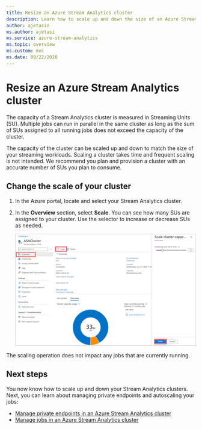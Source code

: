 ```yaml
---
title: Resize an Azure Stream Analytics cluster
description: Learn how to scale up and down the size of an Azure Stream Analytics cluster.
author: ajetasin
ms.author: ajetasi
ms.service: azure-stream-analytics
ms.topic: overview
ms.custom: mvc
ms.date: 09/22/2020
---
```


# Resize an Azure Stream Analytics cluster

The capacity of a Stream Analytics cluster is measured in Streaming Units (SU). Multiple jobs can run in parallel in the same cluster as long as the sum of SUs assigned to all running jobs does not exceed the capacity of the cluster.

The capacity of the cluster can be scaled up and down to match the size of your streaming workloads. Scaling a cluster takes time and frequent scaling is not intended. We recommend you plan and provision a cluster with an accurate number of SUs you plan to consume.

## Change the scale of your cluster

1. In the Azure portal, locate and select your Stream Analytics cluster.

1. In the **Overview** section, select **Scale**. You can see how many SUs are assigned to your cluster. Use the selector to increase or decrease SUs as needed.

   ![scale cluster](./media/scale-cluster/scale-cluster.png)

The scaling operation does not impact any jobs that are currently running.

## Next steps

You now know how to scale up and down your Stream Analytics clusters. Next, you can learn about managing private endpoints and autoscaling your jobs:

* [Manage private endpoints in an Azure Stream Analytics cluster](private-endpoints.md)
* [Manage jobs in an Azure Stream Analytics cluster](manage-jobs-cluster.md)
